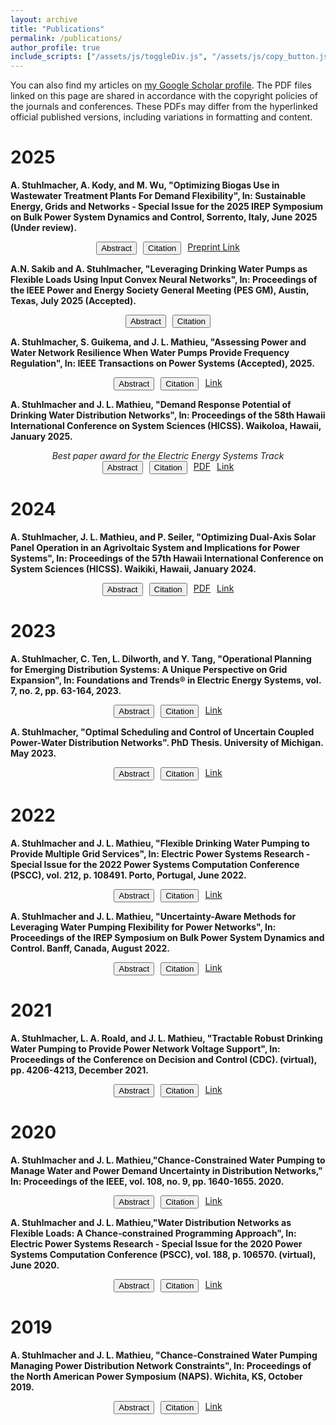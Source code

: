 ```yaml
---
layout: archive
title: "Publications"
permalink: /publications/
author_profile: true
include_scripts: ["/assets/js/toggleDiv.js", "/assets/js/copy_button.js"]
---
```


You can also find my articles on <a href="https://scholar.google.com/citations?user=usoAHLIAAAAJ&hl" target="_blank">my Google Scholar profile</a>. The PDF files linked on this page are shared in accordance with the copyright policies of the journals and conferences. These PDFs may differ from the hyperlinked official published versions, including variations in formatting and content. 

# 2025

**A. Stuhlmacher, A. Kody, and M. Wu, "Optimizing Biogas Use in Wastewater Treatment Plants For  Demand Flexibility", In: Sustainable Energy, Grids and Networks  - Special Issue for the 2025 IREP Symposium on Bulk Power System Dynamics and Control, Sorrento, Italy, June 2025 (Under review).**
<div class="button-group-StuhlmacherIREP2025" style="display: flex; gap: 10px; text-align: center; justify-content: center; ">
    <button id="abstractButton-StuhlmacherIREP2025" class="btn btn--research" onclick="toggleDiv('abstract-StuhlmacherIREP2025','abstractButton-StuhlmacherIREP2025')">Abstract</button>
    <button id="citationButton-StuhlmacherIREP2025" class="btn btn--research" onclick="toggleDiv('citation-StuhlmacherIREP2025', 'citationButton-StuhlmacherIREP2025')">Citation</button>
    <!--<a class="btn btn--research" href="/files/papers/Stuhlmacher-Mathieu-Seiler-HICSS-2024-Optimal-Agrivoltaics-Operation.pdf" target="_blank">PDF</a>-->
    <a class="btn btn--research" target="_blank" href="https://papers.ssrn.com/sol3/papers.cfm?abstract_id=5043307">Preprint Link</a>
</div>


<div id="abstract-StuhlmacherIREP2025" style="display:none">
    <p>Wastewater treatment plants are energy-intensive loads with operational flexibility, which has motivated interest in how these plants can support power grid operation through demand flexibility. Since electricity is often the largest single operating cost for wastewater treatment plants, leveraging demand flexibility could offer significant financial benefits.  One approach to reduce and shift the wastewater treatment plant's demand is through the use of biogas, a by-product of anaerobic digestion within the wastewater treatment process. Biogas (composed primarily of methane and carbon dioxide) is a renewable fuel that can be used to produce electricity to offset the plant's demand from the grid. However, many wastewater treatment plants currently flare biogas. The goal of this paper is to determine the optimal use of an on-site biogas storage tank and generator to minimize the costs of a wastewater treatment plant participating in the frequency regulation market. To do this, we formulate the wastewater treatment plant optimization problem subject to biogas and frequency regulation constraints while managing biogas production uncertainty. We solve for the biogas generator schedule and frequency regulation capacity to minimize operational costs. In a case study using data from a California wastewater treatment plant, we demonstrate how our approach can exploit electricity rate structures to reduce electricity costs and  effectively participate in the frequency regulation market. 
</div>

<div id="citation-StuhlmacherIREP2025" style="display:none">
<p>Bibtex data:</p>
       
<div id="bibtex-StuhlmacherIREP2025" >

```bibtex
@article{StuhlmacherIREP2025,
    author = {A. Stuhlmacher and A. Kody and M. Wu},
    title = {Optimizing Biogas Use in Wastewater Treatment Plants For  Demand Flexibility},
    journal = {Sustainable Energy, Grids and Networks  - Special Issue for the 2025 IREP Symposium on Bulk Power System Dynamics and Control},
    year = {2025},
    month = {June},
    address = {Sorrento, Italy}
}
```

</div>
    <div style="position: relative; margin-top: 0px; margin-bottom: 30px; padding-bottom: 15px;">
        <button class="btn btn--success copy-button" 
            onclick="copyBibtex('bibtex-StuhlmacherIREP2025')" 
            style="position: absolute; top: 0px; right: 5px;">
            Copy
        </button>
    </div>  
    
</div>


**A.N. Sakib and A. Stuhlmacher,  "Leveraging Drinking Water Pumps as Flexible Loads Using Input Convex Neural Networks", In: Proceedings of the IEEE Power and Energy Society General Meeting (PES GM), Austin, Texas, July 2025 (Accepted).**
<div class="button-group-SakibPESGM2025" style="display: flex; gap: 10px; text-align: center; justify-content: center; ">
    <button id="abstractButton-SakibPESGM2025" class="btn btn--research" onclick="toggleDiv('abstract-SakibPESGM2025','abstractButton-SakibPESGM2025')">Abstract</button>
    <button id="citationButton-SakibPESGM2025" class="btn btn--research" onclick="toggleDiv('citation-SakibPESGM2025', 'citationButton-SakibPESGM2025')">Citation</button>
    <!--<a class="btn btn--research" href="/files/papers/Stuhlmacher-Mathieu-HICSS-2025-WDN_Flexibility_Capacity.pdf" target="_blank">PDF</a>-->
    <!--<a class="btn btn--research" target="_blank" href="https://ieeexplore.ieee.org/document/10876764">Link</a>-->
</div>

<div id="abstract-SakibPESGM2025" style="display:none">
    Drinking water distribution networks can be operated as flexible loads within the electric power grid due to their substantial pumping demands and water storage capabilities. Optimizing the flexible operation of a water distribution network poses significant challenges due to the complex physical laws within the network, where the hydraulic head difference equations for pipes and pumps are nonconvex. Standard nonconvex optimization solvers often fail to provide globally optimal solutions and the time required for computation can be prohibitively large. To resolve these issues, we present an optimization approach that accurately approximates the nonconvex constraints using input convex neural networks (ICNNs). This method converts the mixed-integer nonconvex optimization problem into a mixed-integer linear program, improving computational efficiency and scalability while maintaining the optimization problem's intuitive structure. In two case studies, we compare the ICNN-aided approach with the original nonconvex problem and found that the ICNN-aided approach outperforms the nonconvex solver in terms of computational time and optimality.
</div>

<div id="citation-SakibPESGM2025" style="display:none">
<p>Bibtex data:</p>
       
<div id="bibtex-SakibPESGM2025" >

```bibtex
@inproceedings{SakibPESGM2025,
    author = {A.N. Sakib and A. Stuhlmacher},
    title = {Leveraging Drinking Water Pumps as Flexible Loads Using Input Convex Neural Networks},
    booktitle = {Proceedings of the IEEE Power and Energy Society General Meeting (PES GM)},
    year = {2025},
    address = {Austin, Texas}
}
```
</div>
    <div style="position: relative; margin-top: 0px; margin-bottom: 30px; padding-bottom: 15px;">
        <button class="btn btn--success copy-button" 
            onclick="copyBibtex('bibtex-SakibPESGM2025')" 
            style="position: absolute; top: 0px; right: 5px;">
            Copy
        </button>
    </div>  
    
</div>

**A. Stuhlmacher, S. Guikema, and J. L. Mathieu,  "Assessing Power and Water Network Resilience When Water Pumps Provide Frequency Regulation", In: IEEE Transactions on Power Systems (Accepted), 2025.**
<div class="button-group-StuhlmacherTPWRS2025" style="display: flex; gap: 10px; text-align: center; justify-content: center; ">
    <button id="abstractButton-StuhlmacherTPWRS2025" class="btn btn--research" onclick="toggleDiv('abstract-StuhlmacherTPWRS2025','abstractButton-StuhlmacherTPWRS2025')">Abstract</button>
    <button id="citationButton-StuhlmacherTPWRS2025" class="btn btn--research" onclick="toggleDiv('citation-StuhlmacherTPWRS2025', 'citationButton-StuhlmacherTPWRS2025')">Citation</button>
    <!--<a class="btn btn--research" href="/files/papers/Stuhlmacher-Mathieu-HICSS-2025-WDN_Flexibility_Capacity.pdf" target="_blank">PDF</a>-->
    <a class="btn btn--research" target="_blank" href="https://ieeexplore.ieee.org/document/10876764">Link</a>
</div>

<div id="abstract-StuhlmacherTPWRS2025" style="display:none">
    Pumps in drinking water distribution networks can be operated as flexible, controllable loads to help support the electric power grid, e.g., by providing frequency regulation. However, departures from conventional water network operation should not degrade the ability of the water and power networks to respond to high impact low frequency events. In this paper, we evaluate the resilience of water and power distribution networks surrounding a storm-induced power outage given an optimal pumping strategy that minimizes electricity costs and is capable of offering frequency regulation. The water network resilience under optimal water pumping strategies is compared with its resilience under a conventional rule-based water pumping strategy. In a case study, we consider an extreme wind event that causes power outages in the power distribution network impacting pumps in the water network. We found that the optimal control strategies are significantly less expensive than the traditional rule-based strategy but the water tanks levels are lower within the optimal pumping strategies, potentially reducing water service availability during long power outages. However, we also observed that the tank levels remain further from their limits when the optimal pumping strategy provides frequency regulation in addition to minimizing electricity costs, resulting in improved resilience metrics.
</div>

<div id="citation-StuhlmacherTPWRS2025" style="display:none">
<p>Bibtex data:</p>
       
<div id="bibtex-StuhlmacherTPWRS2025" >

```bibtex
@article{StuhlmacherTPWRS2025,
    author = {A. Stuhlmacher and S. Guikema and J. L. Mathieu},
    title = {Assessing Power and Water Network Resilience When Water Pumps Provide Frequency Regulation},
    journal = {IEEE Transactions on Power Systems},
    year = {2025}
}
```

</div>
    <div style="position: relative; margin-top: 0px; margin-bottom: 30px; padding-bottom: 15px;">
        <button class="btn btn--success copy-button" 
            onclick="copyBibtex('bibtex-StuhlmacherTPWRS2025')" 
            style="position: absolute; top: 0px; right: 5px;">
            Copy
        </button>
    </div>  
    
</div>

**A. Stuhlmacher and J. L. Mathieu,  "Demand Response Potential of Drinking Water Distribution Networks", In: Proceedings of the 58th Hawaii International Conference on System Sciences (HICSS). Waikoloa, Hawaii, January 2025.**
<center>
<em> Best paper award for the Electric Energy Systems Track </em>
</center>
<div class="button-group-StuhlmacherHICSS2025" style="display: flex; gap: 10px; text-align: center; justify-content: center; ">
    <button id="abstractButton-StuhlmacherHICSS2025" class="btn btn--research" onclick="toggleDiv('abstract-StuhlmacherHICSS2025','abstractButton-StuhlmacherHICSS2025')">Abstract</button>
    <button id="citationButton-StuhlmacherHICSS2025" class="btn btn--research" onclick="toggleDiv('citation-StuhlmacherHICSS2025', 'citationButton-StuhlmacherHICSS2025')">Citation</button>
    <a class="btn btn--research" href="/files/papers/Stuhlmacher-Mathieu-HICSS-2025-WDN_Flexibility_Capacity.pdf" target="_blank">PDF</a>
    <a class="btn btn--research" target="_blank" href="https://hdl.handle.net/10125/109192">Link</a>
</div>


<div id="abstract-StuhlmacherHICSS2025" style="display:none">
    Pumps in drinking water distribution networks can be controlled to participate in demand response programs. In this paper, we estimate the demand response potential of water distribution networks based on actual network data. We calculate the power and energy capacities of community water systems within Wisconsin and Arizona, drawing on publicly available data of consumer water demand, population served, storage tanks, and pump specifications. We then extrapolate this data to get an order-of-magnitude estimate for the entire United States. Overall, we found that water distribution networks are sizable demand response assets with an estimated power capacity of 21 GW and energy capacity of 925 GWh in the United States. We also found that large and very large utilities may be the best demand response candidates. This paper also discusses factors impacting water supply flexibility and future research directions.
</div>

<div id="citation-StuhlmacherHICSS2025" style="display:none">
<p>Bibtex data:</p>
       
<div id="bibtex-StuhlmacherHICSS2025" >

```bibtex
@inproceedings{StuhlmacherHICSS2025,
    author = {A. Stuhlmacher and J. L. Mathieu},
    title = {Demand Response Potential of Drinking Water Distribution Networks},
    booktitle = {Proceedings of the 58th Hawaii International Conference on System Sciences (HICSS)},
    year = {2025},
    address = {Waikoloa, Hawaii}
}
```

</div>
    <div style="position: relative; margin-top: 0px; margin-bottom: 30px; padding-bottom: 15px;">
        <button class="btn btn--success copy-button" 
            onclick="copyBibtex('bibtex-StuhlmacherHICSS2025')" 
            style="position: absolute; top: 0px; right: 5px;">
            Copy
        </button>
    </div>  
    
</div>





# 2024

**A. Stuhlmacher, J. L. Mathieu, and P. Seiler, "Optimizing Dual-Axis Solar Panel Operation in an Agrivoltaic System and Implications for Power Systems", In: Proceedings of the 57th Hawaii International Conference on System Sciences (HICSS). Waikiki, Hawaii, January 2024.**
<div class="button-group-StuhlmacherHICSS2024" style="display: flex; gap: 10px; text-align: center; justify-content: center; ">
    <button id="abstractButton-StuhlmacherHICSS2024" class="btn btn--research" onclick="toggleDiv('abstract-StuhlmacherHICSS2024','abstractButton-StuhlmacherHICSS2024')">Abstract</button>
    <button id="citationButton-StuhlmacherHICSS2024" class="btn btn--research" onclick="toggleDiv('citation-StuhlmacherHICSS2024', 'citationButton-StuhlmacherHICSS2024')">Citation</button>
    <a class="btn btn--research" href="/files/papers/Stuhlmacher-Mathieu-Seiler-HICSS-2024-Optimal-Agrivoltaics-Operation.pdf" target="_blank">PDF</a>
    <a class="btn btn--research" target="_blank" href="https://hdl.handle.net/10125/10673">Link</a>
</div>


<div id="abstract-StuhlmacherHICSS2024" style="display:none">
    The concept of agrivoltaics, or co-locating photovoltaic panels and crops, is viewed as a potential solution to competing land demands for food and energy production. In this paper, we propose an optimal dual-axis photovoltaic panel formulation that adjusts the panel position to maximize power generation subject to crop requirements. Through convex relaxations and shading factor approximations, we reformulate the problem as a convex second-order cone program and solve for the panel position adjustments away from the sun-tracking trajectory. We demonstrate our approach in a case study by comparing our approach with an approach that maximizes solar power capture and a scenario in which there are only crops. We found that we are able to successfully adjust the panel position while accounting for the trade-offs between the photovoltaic panels' energy production and the crop health. Additionally, optimizing the operation of an agrivoltaic system allows us to better understand agrivoltaic systems as a resource connected to the power grid.
</div>

<div id="citation-StuhlmacherHICSS2024" style="display:none">
<p>Bibtex data:</p>
       
<div id="bibtex-StuhlmacherHICSS2024" >

```bibtex
@inproceedings{StuhlmacherHICSS2024,
    author = {A. Stuhlmacher and J. L. Mathieu and P. Seiler},
    title = {Optimizing Dual-Axis Solar Panel Operation in an Agrivoltaic System and Implications for Power Systems},
    booktitle = {Proceedings of the 57th Hawaii International Conference on System Sciences (HICSS)},
    year = {2024},
    address = {Waikiki, Hawaii},
    month = {January}
}
```

</div>
    <div style="position: relative; margin-top: 0px; margin-bottom: 30px; padding-bottom: 15px;">
        <button class="btn btn--success copy-button" 
            onclick="copyBibtex('bibtex-StuhlmacherHICSS2024')" 
            style="position: absolute; top: 0px; right: 5px;">
            Copy
        </button>
    </div>  
    
</div>



# 2023

**A. Stuhlmacher, C. Ten, L. Dilworth, and Y. Tang, "Operational Planning for Emerging Distribution Systems: A Unique Perspective on Grid  Expansion", In: Foundations and Trends&reg; in Electric Energy Systems, vol. 7, no. 2, pp. 63-164, 2023.**
<div class="button-group-StuhlmacherFnT2023" style="display: flex; gap: 10px; text-align: center; justify-content: center; ">
    <button id="abstractButton-StuhlmacherFnT2023" class="btn btn--research" onclick="toggleDiv('abstract-StuhlmacherFnT2023','abstractButton-StuhlmacherFnT2023')">Abstract</button>
    <button id="citationButton-StuhlmacherFnT2023" class="btn btn--research" onclick="toggleDiv('citation-StuhlmacherFnT2023', 'citationButton-StuhlmacherFnT2023')">Citation</button>
    <!--<a class="btn btn--research" href="/files/papers/Stuhlmacher-Mathieu-Seiler-HICSS-2024-Optimal-Agrivoltaics-Operation.pdf" target="_blank">PDF</a>-->
    <a class="btn btn--research" target="_blank" href="http://dx.doi.org/10.1561/3100000033">Link</a>
</div>


<div id="abstract-StuhlmacherFnT2023" style="display:none">
    <p>The electrical grid has undergone significant transformations, which have had a profound impact on its distribution system development and expansion. These changes have been primarily driven by changing load profiles, distributed generation sources, and increasingly extreme weather events. Advancements in sensor and communication technologies have played a pivotal role in addressing and adapting to these changes. These changes have also led to an increased focus on reliability and resilience in planning, with priority placed on ensuring robust grid connectivity and flexibility.</p> <p> Three decades ago, power distribution systems were primarily radial with unidirectional power flow. Today's electrical distribution systems have distributed energy resources, leading to bidirectional power flow. The utility's geographic information system network, advanced metering infrastructure, and other technologies are leveraged to allow feeders and distributed energy resources to be interconnected. This has facilitated the integration of the electric grid with networked microgrids, which has improved the overall resilience and efficiency of the distribution system.</p><p> While there have been notable improvements in grid planning, the power grid remains vulnerable to high-impact, low-frequency events caused by climate change, such as hurricanes and tornadoes. This monograph outlines potential solutions for addressing future electric grid issues, including transformer overloading due to electric vehicles, optimization challenges, advanced feeder reconfiguration, and contingency planning for extreme events. The proposed approaches focus on the implementation and operation of new technologies, such as renewable energy sources, batteries, flexible loads, and advanced sensors, that have the potential to transform distribution network planning and operation. From traditional methods to innovative networked microgrids within existing infrastructure and non-wire alternative strategies, this monograph provides a comprehensive overview of stateof- the-art strategies for future problems.
</div>

<div id="citation-StuhlmacherFnT2023" style="display:none">
<p>Bibtex data:</p>
       
<div id="bibtex-StuhlmacherFnT2023" >

```bibtex
@article{StuhlmacherFnT2023,
    author = {A. Stuhlmacher and C. Ten and L. Dilworth and Y. Tang},
    title = {Operational Planning for Emerging Distribution Systems: A Unique Perspective on Grid Expansion},
    journal = {Foundations and Trends in Electric Energy Systems},
    volume = {7},
    number = {2},
    pages = {63--164},
    year = {2023}
}
```

</div>
    <div style="position: relative; margin-top: 0px; margin-bottom: 30px; padding-bottom: 15px;">
        <button class="btn btn--success copy-button" 
            onclick="copyBibtex('bibtex-StuhlmacherFnT2023')" 
            style="position: absolute; top: 0px; right: 5px;">
            Copy
        </button>
    </div>  
    
</div>

**A. Stuhlmacher, "Optimal Scheduling and Control of Uncertain Coupled Power-Water Distribution Networks". PhD Thesis. University of Michigan. May 2023.**
<div class="button-group-Stuhlmacher2023" style="display: flex; gap: 10px; text-align: center; justify-content: center; ">
    <button id="abstractButton-Stuhlmacher2023" class="btn btn--research" onclick="toggleDiv('abstract-Stuhlmacher2023','abstractButton-Stuhlmacher2023')">Abstract</button>
    <button id="citationButton-Stuhlmacher2023" class="btn btn--research" onclick="toggleDiv('citation-Stuhlmacher2023', 'citationButton-Stuhlmacher2023')">Citation</button>
    <!--<a class="btn btn--research" href="/files/papers/Stuhlmacher-Mathieu-Seiler-HICSS-2024-Optimal-Agrivoltaics-Operation.pdf" target="_blank">PDF</a>-->
    <a class="btn btn--research" target="_blank" href="https://dx.doi.org/10.7302/7426">Link</a>
</div>


<div id="abstract-Stuhlmacher2023" style="display:none">
    <p>Large amounts of renewable energy resources are being added to the electric power grid in a push to mitigate the effects of climate change. Due the intermittent and uncertain nature of these resources, more flexibility is needed to ensure safe operating conditions of the power grid. A growing body of research has shown that real-time control of flexible electric loads can provide flexibility to the power grid. For instance, drinking water distribution networks can be treated as flexible, controllable assets to the power grid by leveraging the power consumption of water supply pumps and storage capabilities of water tanks. Initial research has explored optimizing the operation of water distribution networks to support the power grid; however, the impact of uncertainty on network performance and value has not been considered.</p><p>In this dissertation, an integrated power-water optimization problem is developed subject to the water and power network constraints and multiple sources of uncertainty. The operation of water distribution networks is optimized to provide multiple local and system services-such as voltage and frequency regulation-to power networks. The integrated optimization of the water distribution network and power network is challenging because both networks have nonconvex models and experience uncertainty (e.g., water and power demands). Additionally, changes in network operation need to clearly provide value to both system operators as well as maintain or improve upon network resilience. The associated benefits and drawbacks of the integrated water-power optimization framework are investigated, with a particular focus on performance, conservativeness, and computational tractability. First, state and country-wide estimates of the power and energy capacity of water distribution networks as flexible loads are calculated using publicly available water distribution network utility information, indicating that water distribution networks can provide a sizable flexible resource. Second, stochastic and robust optimization frameworks are developed to optimally schedule and control the water distribution network to provide power system services while ensuring the safe operation of the power and water distribution networks given power and water demand uncertainties. Third, to address challenges surrounding problem complexity and scalability, this work develops proofs that the monotonicity properties apply to the water flow constraints under certain assumptions, uses approximation and relaxation techniques to reformulate the power-water problem as a convex program, and proposes an analytically reformulated probabilistic framework that manages uncertainty differently in the power and water network. Fourth, the flexibility of the water distribution network may be underutilized if any one power system service is considered. To prevent this, a formulation is developed where the water network provides multiple services simultaneously. This maximizes the overall benefit to the power grid and increases the value proposition to the water distribution network operator. And fifth, optimal pump operation strategies are evaluated to ensure that the power and water networks can respond and adapt to natural hazard events when the water distribution network is providing grid services.</p> <p>Case studies demonstrate the capability of the water distribution network pumps to provide services to the power grid. By co-optimizing the power grid and the drinking water distribution network, improvement in costs, reliability, and resiliency can be realized across these two critical infrastructure systems. Additionally, leveraging the water distribution network to provide flexibility to the power grid can allow for greater quantities of renewable energy resources to be incorporated into the grid and reduce carbon emissions.</p>
</div>

<div id="citation-Stuhlmacher2023" style="display:none">
<p>Bibtex data:</p>
       
<div id="bibtex-Stuhlmacher2023" >

```bibtex
@inproceedings{Stuhlmacher2023,
    author = {A. Stuhlmacher},
    title = {Optimal Scheduling and Control of Uncertain Coupled Power-Water Distribution Networks},
    school = {University of Michigan},
    year = {2023},
    month = {May}
}
```

</div>
    <div style="position: relative; margin-top: 0px; margin-bottom: 30px; padding-bottom: 15px;">
        <button class="btn btn--success copy-button" 
            onclick="copyBibtex('bibtex-Stuhlmacher2023')" 
            style="position: absolute; top: 0px; right: 5px;">
            Copy
        </button>
    </div>  
    
</div>

# 2022

**A. Stuhlmacher and J. L. Mathieu, "Flexible Drinking Water Pumping to Provide Multiple Grid Services", In: Electric Power Systems Research - Special Issue for the 2022 Power Systems Computation Conference (PSCC), vol. 212, p. 108491. Porto, Portugal, June 2022.**
<div class="button-group-StuhlmacherPSCC2022" style="display: flex; gap: 10px; text-align: center; justify-content: center; ">
    <button id="abstractButton-StuhlmacherPSCC2022" class="btn btn--research" onclick="toggleDiv('abstract-StuhlmacherPSCC2022','abstractButton-StuhlmacherPSCC2022')">Abstract</button>
    <button id="citationButton-StuhlmacherPSCC2022" class="btn btn--research" onclick="toggleDiv('citation-StuhlmacherPSCC2022', 'citationButton-StuhlmacherPSCC2022')">Citation</button>
    <!--<a class="btn btn--research" href="/files/papers/Stuhlmacher-Mathieu-Seiler-HICSS-2024-Optimal-Agrivoltaics-Operation.pdf" target="_blank">PDF</a>-->
    <a class="btn btn--research" target="_blank" href="https://doi.org/10.1016/j.epsr.2022.108491">Link</a>
</div>


<div id="abstract-StuhlmacherPSCC2022" style="display:none">
    <p>Drinking water distribution networks (WDNs) can be operated as flexible, controllable loads. In this paper, we consider using WDNs to provide local and grid level services simultaneously to the power grid. We formulate a robust water pumping problem to determine the amount of voltage support and frequency regulation that can be provided subject to network constraints while managing power demand uncertainty. We tractably reformulate the problem as a sequential optimization problem and solve for the scheduled water pumping operation, the frequency regulation capacity, and the optimal control policy parameters that update the pump operation based on the frequency regulation signal and power distribution network demand forecast error. We demonstrate our approach through detailed case studies. Additionally, we evaluate the performance of the reformulation and discuss the benefits and trade-offs of WDNs providing multiple services.
</div>

<div id="citation-StuhlmacherPSCC2022" style="display:none">
<p>Bibtex data:</p>
       
<div id="bibtex-StuhlmacherPSCC2022" >

```bibtex
@article{StuhlmacherPSCC2022,
    author = {A. Stuhlmacher and J. L. Mathieu},
    title = {Flexible Drinking Water Pumping to Provide Multiple Grid Services},
    journal = {Electric Power Systems Research - Special Issue for the 2022 Power Systems Computation Conference (PSCC)},
    volume = {212},
    pages = {108491},
    year = {2022},
    month = {June},
    address = {Porto, Portugal}
}
```

</div>
    <div style="position: relative; margin-top: 0px; margin-bottom: 30px; padding-bottom: 15px;">
        <button class="btn btn--success copy-button" 
            onclick="copyBibtex('bibtex-StuhlmacherPSCC2022')" 
            style="position: absolute; top: 0px; right: 5px;">
            Copy
        </button>
    </div>  
    
</div>


**A. Stuhlmacher and J. L. Mathieu, "Uncertainty-Aware Methods for Leveraging Water Pumping Flexibility for Power Networks", In: Proceedings of the IREP Symposium on Bulk Power System Dynamics and Control. Banff, Canada, August 2022.**

<div class="button-group-StuhlmacherIREP2022" style="display: flex; gap: 10px; text-align: center; justify-content: center; ">
    <button id="abstractButton-StuhlmacherIREP2022" class="btn btn--research" onclick="toggleDiv('abstract-StuhlmacherIREP2022','abstractButton-StuhlmacherIREP2022')">Abstract</button>
    <button id="citationButton-StuhlmacherIREP2022" class="btn btn--research" onclick="toggleDiv('citation-StuhlmacherIREP2022', 'citationButton-StuhlmacherIREP2022')">Citation</button>
    <!--<a class="btn btn--research" href="/files/papers/Stuhlmacher-Mathieu-Seiler-HICSS-2024-Optimal-Agrivoltaics-Operation.pdf" target="_blank">PDF</a>-->
    <a class="btn btn--research" target="_blank" href="https://doi.org/10.48550/arXiv.2207.04943">Link</a>
</div>


<div id="abstract-StuhlmacherIREP2022" style="display:none">
    Recent work has demonstrated that water supply pumps in the drinking water distribution network can be leveraged to provide flexibility to the power network, but existing approaches are computationally demanding and/or overly conservative.  In this paper, we develop a computationally tractable probabilistic approach to schedule and control water pumping to provide voltage support to the power distribution network subject to power and water distribution network constraints under power demand uncertainty. Building upon robust and chance-constrained reformulation approaches,  we analytically reformulate the probabilistic problem into a deterministic one and solve for the scheduled pump operation and the control policy parameters that adjust the pumps based on the power demand forecast error realizations. In a case study, we compare our proposed approach to an adjustable robust method and investigate the performance in terms of computation time, cost, and empirical violation probabilities. We find that our proposed approach is computationally tractable and is less conservative than the robust approach, indicating that our formulation would be scalable to larger networks.
</div>

<div id="citation-StuhlmacherIREP2022" style="display:none">
<p>Bibtex data:</p>
       
<div id="bibtex-StuhlmacherIREP2022" >

```bibtex
@inproceedings{StuhlmacherIREP2022,
    author = {A. Stuhlmacher and J. L. Mathieu},
    title = {Uncertainty-Aware Methods for Leveraging Water Pumping Flexibility for Power Networks},
    booktitle = {Proceedings of the IREP Symposium on Bulk Power System Dynamics and Control},
    year = {2022},
    address = {Banff, Canada},
    month = {August}
}
```

</div>
    <div style="position: relative; margin-top: 0px; margin-bottom: 30px; padding-bottom: 15px;">
        <button class="btn btn--success copy-button" 
            onclick="copyBibtex('bibtex-StuhlmacherIREP2022')" 
            style="position: absolute; top: 0px; right: 5px;">
            Copy
        </button>
    </div>  
    
</div>

# 2021

**A. Stuhlmacher, L. A. Roald, and J. L. Mathieu, "Tractable Robust Drinking Water Pumping to Provide Power Network Voltage Support", In: Proceedings of the Conference on Decision and Control (CDC). (virtual), pp. 4206-4213, December 2021.** 

<div class="button-group-StuhlmacherCDC2023" style="display: flex; gap: 10px; text-align: center; justify-content: center; ">
    <button id="abstractButton-StuhlmacherCDC2023" class="btn btn--research" onclick="toggleDiv('abstract-StuhlmacherCDC2023','abstractButton-StuhlmacherCDC2023')">Abstract</button>
    <button id="citationButton-StuhlmacherCDC2023" class="btn btn--research" onclick="toggleDiv('citation-StuhlmacherCDC2023', 'citationButton-StuhlmacherCDC2023')">Citation</button>
    <!--<a class="btn btn--research" href="/files/papers/Stuhlmacher-Mathieu-Seiler-HICSS-2024-Optimal-Agrivoltaics-Operation.pdf" target="_blank">PDF</a>-->
    <a class="btn btn--research" target="_blank" href="https://doi.org/10.1109/CDC45484.2021.9683419">Link</a>
</div>


<div id="abstract-StuhlmacherCDC2023" style="display:none">
    Drinking water distribution networks can be treated as flexible, controllable assets for power distribution networks (e.g., to provide voltage support) by leveraging the power consumption of water pumps and storage capabilities of water tanks. We formulate an adjustable robust optimization problem to determine the scheduled water distribution network pumping and real-time pump adjustments that ensure that the power and water distribution network constraints are satisfied with respect to uncertain power demand. We extend the \m properties of dissipative flow networks to water distribution networks which requires assumptions on water tank operation. Then, to make the problem tractable, we leverage these properties, along with constraint approximations and an affine pump control policy, to reformulate the problem as an affinely adjustable robust counterpart that solves for the pumping schedule and the parameters of an affine control policy that determines the real-time pump adjustments. Through a case study, we demonstrate that the approach produces robust solutions and is computationally tractable. We also evaluate the impact of restricting water tank operation to enforce monotonicity and find it leads to a significantly restricted feasible region and more conservative solutions.
</div>

<div id="citation-StuhlmacherCDC2023" style="display:none">
<p>Bibtex data:</p>
       
<div id="bibtex-StuhlmacherCDC2023" >

```bibtex
@inproceedings{StuhlmacherCDC2023,
    author = {A. Stuhlmacher and L. A. Roald and J. L. Mathieu},
    title = {Tractable Robust Drinking Water Pumping to Provide Power Network Voltage Support},
    booktitle = {Proceedings of the Conference on Decision and Control (CDC)},
    pages = {4206--4213},
    year = {2021},
    month = {December}
}
```

</div>
    <div style="position: relative; margin-top: 0px; margin-bottom: 30px; padding-bottom: 15px;">
        <button class="btn btn--success copy-button" 
            onclick="copyBibtex('bibtex-StuhlmacherCDC2023')" 
            style="position: absolute; top: 0px; right: 5px;">
            Copy
        </button>
    </div>  
    
</div>


# 2020

**A. Stuhlmacher and J. L. Mathieu,"Chance-Constrained Water Pumping to Manage Water and Power Demand Uncertainty in Distribution Networks," In: Proceedings of the IEEE, vol. 108, no. 9, pp. 1640-1655. 2020.**

<div class="button-group-StuhlmacherIEEE2020" style="display: flex; gap: 10px; text-align: center; justify-content: center; ">
    <button id="abstractButton-StuhlmacherIEEE2020" class="btn btn--research" onclick="toggleDiv('abstract-StuhlmacherIEEE2020','abstractButton-StuhlmacherIEEE2020')">Abstract</button>
    <button id="citationButton-StuhlmacherIEEE2020" class="btn btn--research" onclick="toggleDiv('citation-StuhlmacherIEEE2020', 'citationButton-StuhlmacherIEEE2020')">Citation</button>
    <!--<a class="btn btn--research" href="/files/papers/Stuhlmacher-Mathieu-Seiler-HICSS-2024-Optimal-Agrivoltaics-Operation.pdf" target="_blank">PDF</a>-->
    <a class="btn btn--research" target="_blank" href="https://doi.org/10.1109/JPROC.2020.2997520">Link</a>
</div>


<div id="abstract-StuhlmacherIEEE2020" style="display:none">
    Water pumping in drinking water distribution networks can be treated as a flexible load in the power distribution network. In this paper, we formulate an optimization problem to minimize the electricity costs associated with pumping subject to water and power distribution network constraints. In practice, both water and power demands are uncertain and pumps should be scheduled to ensure that pump operation does not violate either networks' constraints for nearly all possible uncertainty realizations. To address this problem, we formulate a chance-constrained optimization problem that simultaneously determines pumping schedules along with the parameters of real-time control policies that can be used to respond to water and power demand forecast errors. We use approximations and relaxations along with the scenario approach for chance-constrained programming to reformulate the optimization problem into a convex deterministic problem. We  demonstrate the performance of the approach through case studies, and also explore the impact of the relaxations, an approach to improve computational tractability, and trade-offs associated with the way in which we define the cost of real-time control actions. We find that optimal scheduling and real-time control of water pumping can effectively manage water and power demand uncertainty, meaning water demand is satisfied and both the water and power distribution networks operate within their limits; however, the approach is conservative leading to high reliability at high cost. 
</div>

<div id="citation-StuhlmacherIEEE2020" style="display:none">
<p>Bibtex data:</p>
       
<div id="bibtex-StuhlmacherIEEE2020" >

```bibtex
@article{StuhlmacherIEEE2020,
    author = {A. Stuhlmacher and J. L. Mathieu},
    title = {Chance-Constrained Water Pumping to Manage Water and Power Demand Uncertainty in Distribution Networks},
    journal = {Proceedings of the IEEE},
    volume = {108},
    number = {9},
    pages = {1640--1655},
    year = {2020}
}
```

</div>
    <div style="position: relative; margin-top: 0px; margin-bottom: 30px; padding-bottom: 15px;">
        <button class="btn btn--success copy-button" 
            onclick="copyBibtex('bibtex-StuhlmacherIEEE2020')" 
            style="position: absolute; top: 0px; right: 5px;">
            Copy
        </button>
    </div>  
    
</div>



**A. Stuhlmacher and J. L. Mathieu,"Water Distribution Networks as Flexible Loads: A Chance-constrained Programming Approach", In: Electric Power Systems Research - Special Issue for the 2020 Power Systems Computation Conference (PSCC), vol. 188, p. 106570. (virtual), June 2020.**

<div class="button-group-StuhlmacherPSCC2020" style="display: flex; gap: 10px; text-align: center; justify-content: center; ">
    <button id="abstractButton-StuhlmacherPSCC2020" class="btn btn--research" onclick="toggleDiv('abstract-StuhlmacherPSCC2020','abstractButton-StuhlmacherPSCC2020')">Abstract</button>
    <button id="citationButton-StuhlmacherPSCC2020" class="btn btn--research" onclick="toggleDiv('citation-StuhlmacherPSCC2020', 'citationButton-StuhlmacherPSCC2020')">Citation</button>
    <!--<a class="btn btn--research" href="/files/papers/Stuhlmacher-Mathieu-Seiler-HICSS-2024-Optimal-Agrivoltaics-Operation.pdf" target="_blank">PDF</a>-->
    <a class="btn btn--research" target="_blank" href="https://doi.org/10.1016/j.epsr.2020.106570">Link</a>
</div>


<div id="abstract-StuhlmacherPSCC2020" style="display:none">
    There is a greater need for flexibility in the power distribution network (PDN) due to increasing levels of renewable energy resources. Here, we consider using the water distribution network (WDN) as a flexible load. We formulate a chance-constrained multiperiod optimization problem to schedule water distribution pumps subject to WDN and PDN constraints while managing power demand forecast uncertainty. To do that, we develop a control policy that adjusts the WDN's operation when a PDN constraint violation is present. Since the resulting problem is nonconvex, we utilize approximation and relaxation techniques to transform the problem into a convex program and solve via the scenario approach. Through detailed case studies, we verify the performance of the control policy to ensure network constraints are satisfied despite uncertainty. We find that we can successfully schedule and control the WDN to provide flexibility to the PDN for many realistic water and power demand scenarios.
</div>

<div id="citation-StuhlmacherPSCC2020" style="display:none">
<p>Bibtex data:</p>
       
<div id="bibtex-StuhlmacherPSCC2020" >

```bibtex
@article{StuhlmacherPSCC2020,
    author = {A. Stuhlmacher and J. L. Mathieu},
    title = {Water Distribution Networks as Flexible Loads: A Chance-Constrained Programming Approach},
    journal = {Electric Power Systems Research - Special Issue for the 2020 Power Systems Computation Conference (PSCC)},
    volume = {188},
    pages = {106570},
    year = {2020},
    month = {June}
}
```

</div>
    <div style="position: relative; margin-top: 0px; margin-bottom: 30px; padding-bottom: 15px;">
        <button class="btn btn--success copy-button" 
            onclick="copyBibtex('bibtex-StuhlmacherPSCC2020')" 
            style="position: absolute; top: 0px; right: 5px;">
            Copy
        </button>
    </div>  
    
</div>


# 2019

**A. Stuhlmacher and J. L. Mathieu, "Chance-Constrained Water Pumping Managing Power Distribution Network Constraints",  In: Proceedings of the North American Power Symposium (NAPS). Wichita, KS, October 2019.**  

<div class="button-group-StuhlmacherNAPS2019" style="display: flex; gap: 10px; text-align: center; justify-content: center; ">
    <button id="abstractButton-StuhlmacherNAPS2019" class="btn btn--research" onclick="toggleDiv('abstract-StuhlmacherNAPS2019','abstractButton-StuhlmacherNAPS2019')">Abstract</button>
    <button id="citationButton-StuhlmacherNAPS2019" class="btn btn--research" onclick="toggleDiv('citation-StuhlmacherNAPS2019', 'citationButton-StuhlmacherNAPS2019')">Citation</button>
    <!--<a class="btn btn--research" href="/files/papers/Stuhlmacher-Mathieu-Seiler-HICSS-2024-Optimal-Agrivoltaics-Operation.pdf" target="_blank">PDF</a>-->
    <a class="btn btn--research" target="_blank" href="https://doi.org/10.1109/naps46351.2019.9000282">Link</a>
</div>


<div id="abstract-StuhlmacherNAPS2019" style="display:none">
    We formulate a chance-constrained optimization problem to schedule water distribution network (WDN) pumping subject to water and power distribution network (PDN) constraints while managing water demand uncertainty. In addition to an optimal pumping schedule, we also determine optimal control policy parameters used to compute real-time control actions to compensate for demand forecast error. The resulting problem includes nonconvex constraints, and so conventional solution approaches for chance-constrained problems do not work. We heuristically apply a scenario-based method and investigate the control policy's performance to ensure all WDN and PDN constraints are satisfied despite uncertainty. Through case studies with a detailed model of a coupled WDN/PDN, we find that WDN pumping can be scheduled and controlled to manage PDN voltage constraints and that the scenario-based method provides feasible real-time control actions for many realistic water demand scenarios but more work is needed to identify computationally tractable approaches with probabilistic guarantees.
</div>

<div id="citation-StuhlmacherNAPS2019" style="display:none">
<p>Bibtex data:</p>
       
<div id="bibtex-StuhlmacherNAPS2019" >

```bibtex
@inproceedings{StuhlmacherNAPS2019,
    author = {A. Stuhlmacher and J. L. Mathieu},
    title = {Chance-Constrained Water Pumping Managing Power Distribution Network Constraints},
    booktitle = {Proceedings of the North American Power Symposium (NAPS)},
    year = {2019},
    address = {Wichita, KS},
    month = {October}
}
```

</div>
    <div style="position: relative; margin-top: 0px; margin-bottom: 30px; padding-bottom: 15px;">
        <button class="btn btn--success copy-button" 
            onclick="copyBibtex('bibtex-StuhlmacherNAPS2019')" 
            style="position: absolute; top: 0px; right: 5px;">
            Copy
        </button>
    </div>  
    
</div>

